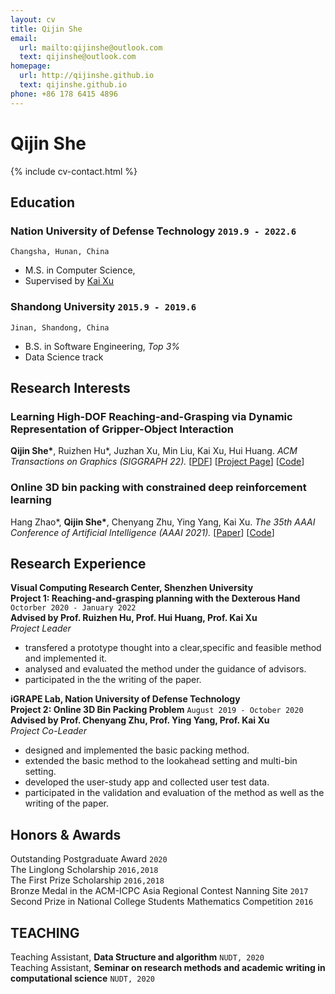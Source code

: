 ```yaml
---
layout: cv
title: Qijin She
email:
  url: mailto:qijinshe@outlook.com
  text: qijinshe@outlook.com
homepage:
  url: http://qijinshe.github.io
  text: qijinshe.github.io
phone: +86 178 6415 4896
---
```


# Qijin She

<!--
include contact information from the front matter
Supported arguments:
    - homepage: url, text
    - phone
    - email
-->

{% include cv-contact.html %}

## **Education**

### Nation University of Defense Technology `2019.9 - 2022.6`

```
Changsha, Hunan, China
```

- M.S. in Computer Science,
- Supervised by [Kai Xu](https://kevinkaixu.net/)

### Shandong University `2015.9 - 2019.6`

```
Jinan, Shandong, China
```

- B.S. in Software Engineering, _Top 3%_
- Data Science track

## **Research Interests**

### **Learning High-DOF Reaching-and-Grasping via Dynamic Representation of Gripper-Object Interaction** <br>
**Qijin She\***, Ruizhen Hu*, Juzhan Xu, Min Liu, Kai Xu, Hui Huang.
_ACM Transactions on Graphics (SIGGRAPH 22)._
[[PDF](https://arxiv.org/pdf/2204.13998.pdf)]
[[Project Page](https://kevinkaixu.net/projects/ibsgrasp.html)]
[[Code](https://github.com/qijinshe/IBS-Grasping)]


### **Online 3D bin packing with constrained deep reinforcement learning** <br>
Hang Zhao*, **Qijin She\***, Chenyang Zhu, Ying Yang, Kai Xu. 
_The 35th AAAI Conference of Artificial Intelligence (AAAI 2021)._
[[Paper](https://ojs.aaai.org/index.php/AAAI/article/view/16155/15962)]
[[Code](https://github.com/alexfrom0815/Online-3D-BPP-DRL)]


## **Research Experience**

**Visual Computing Research Center, Shenzhen University** <br>
**Project 1: Reaching-and-grasping planning with the Dexterous Hand** `Octorber 2020 - January 2022` <br>
**Advised by Prof. Ruizhen Hu, Prof. Hui Huang, Prof. Kai Xu** <br>
_Project Leader_ <br>
* transfered a prototype thought into a clear,specific and feasible method and implemented it.
* analysed and evaluated the method under the guidance of advisors.
* participated in the the writing of the paper. <br>


**iGRAPE Lab, Nation University of Defense Technology** <br>
**Project 2: Online 3D Bin Packing Problem** `August 2019 - October 2020`<br>
**Advised by Prof. Chenyang Zhu, Prof. Ying Yang, Prof. Kai Xu** <br>
_Project Co-Leader_ <br>
* designed and implemented the basic packing method.
* extended the basic method to the lookahead setting and multi-bin setting.
* developed the user-study app and collected user test data.
* participated in the validation and evaluation of the method as well as the writing of the paper.<br>


<!-- ## Experience

### **Shenzhen University, Visual Computing Research Center** `2021.3 - 2022.3`

_Research Assistant_, Advised by Prof. [Ruizhen Hu](https://csse.szu.edu.cn/staff/ruizhenhu/) and Prof. [Hui Huang](https://vcc.tech/~huihuang) -->


## **Honors & Awards**

Outstanding Postgraduate Award `2020` <br>
The Linglong Scholarship `2016,2018` <br>
The First Prize Scholarship `2016,2018` <br>
Bronze Medal in the ACM-ICPC Asia Regional Contest Nanning Site `2017` <br>
Second Prize in National College Students Mathematics Competition `2016` <br>


## **TEACHING**
Teaching Assistant, **Data Structure and algorithm** `NUDT, 2020` <br>
Teaching Assistant, **Seminar on research methods and academic writing in computational science** `NUDT, 2020` <br>


<!-- ### Footer

Last updated: May 2013 -->
